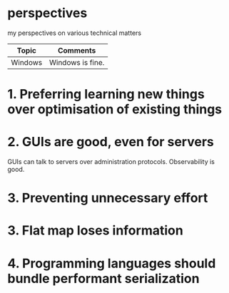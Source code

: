 # perspectives
my perspectives on various technical matters

|Topic|Comments|
|--|--|
|Windows|Windows is fine.|

# 1. Preferring learning new things over optimisation of existing things

# 2. GUIs are good, even for servers

GUIs can talk to servers over administration protocols. Observability is good.

# 3. Preventing unnecessary effort

# 3. Flat map loses information

# 4. Programming languages should bundle performant serialization









